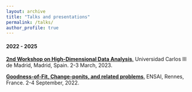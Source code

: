 ```yaml
---
layout: archive
title: "Talks and presentations"
permalink: /talks/
author_profile: true
---
```


#### 2022 - 2025

[**2nd Workshop on High-Dimensional Data Analysis**.](https://sites.google.com/view/high-dimensional-data/) Universidad Carlos III de Madrid, Madrid, Spain. 2-3 March, 2023. 

[**Goodness-of-Fit, Change-ponits, and related problems**.](https://ensai.fr/en/event/gofcp-2022/) ENSAI, Rennes, France. 2-4 September, 2022.
 
 


